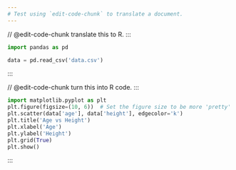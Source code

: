 ```yaml
---
# Test using `edit-code-chunk` to translate a document.
---
```


// @edit-code-chunk translate this to R.
:::
```python exec
import pandas as pd

data = pd.read_csv('data.csv')
```
:::

// @edit-code-chunk turn this into R code.
:::
```python exec
import matplotlib.pyplot as plt
plt.figure(figsize=(10, 6))  # Set the figure size to be more 'pretty'
plt.scatter(data['age'], data['height'], edgecolor='k')
plt.title('Age vs Height')
plt.xlabel('Age')
plt.ylabel('Height')
plt.grid(True)
plt.show()
```
:::
